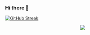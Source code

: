 ### Hi there 👋



 [![GitHub Streak](https://streak-stats.demolab.com?user=Smytisy&theme=blood-dark)](https://git.io/streak-stats)

<p align="center">
  <img src="https://streak-stats.demolab.com?user=Smytisy&theme=blood-dark">
</p>

<!--
**Smytisy/Smytisy** is a ✨ _special_ ✨ repository because its `README.md` (this file) appears on your GitHub profile.

Here are some ideas to get you started:

- 🔭 I’m currently working on ...
- 🌱 I’m currently learning ...
- 👯 I’m looking to collaborate on ...
- 🤔 I’m looking for help with ...
- 💬 Ask me about ...
- 📫 How to reach me: ...
- 😄 Pronouns: ...
- ⚡ Fun fact: ...
-->
